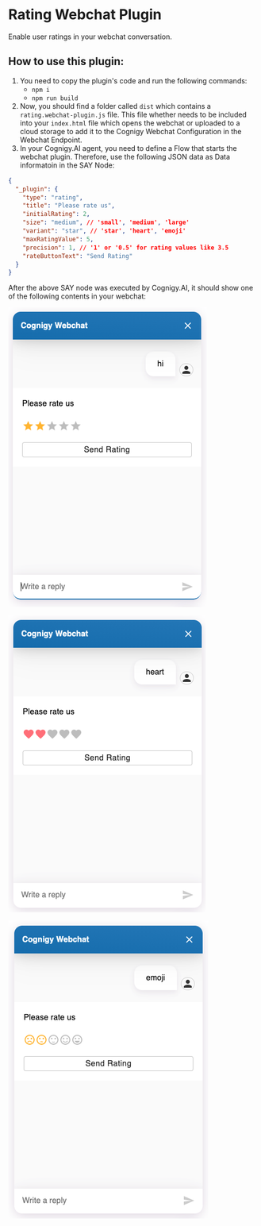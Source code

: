 # Rating Webchat Plugin

Enable user ratings in your webchat conversation.

## How to use this plugin:

1. You need to copy the plugin's code and run the following commands:
    - `npm i`
    - `npm run build`
2. Now, you should find a folder called `dist` which contains a `rating.webchat-plugin.js` file. This file whether needs to be included into your `index.html` file which opens the webchat or uploaded to a cloud storage to add it to the Cognigy Webchat Configuration in the Webchat Endpoint.
3. In your Cognigy.AI agent, you need to define a Flow that starts the webchat plugin. Therefore, use the following JSON data as Data informatoin in the SAY Node:

```json
{
  "_plugin": {
    "type": "rating",
    "title": "Please rate us",
    "initialRating": 2,
    "size": "medium", // 'small', 'medium', 'large'
    "variant": "star", // 'star', 'heart', 'emoji'
    "maxRatingValue": 5,
    "precision": 1, // '1' or '0.5' for rating values like 3.5
    "rateButtonText": "Send Rating"
  }
}
```

After the above SAY node was executed by Cognigy.AI, it should show one of the following contents in your webchat:

<img src="./docs/star.png"></img>

<img src="./docs/heart.png"></img>

<img src="./docs/emoji.png"></img>